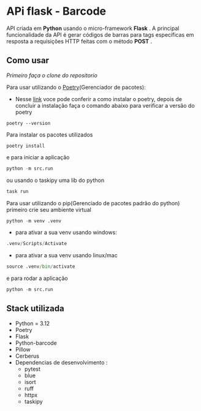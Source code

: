 # APi flask - Barcode

API criada em **Python** usando o micro-framework  **Flask** . A principal funcionalidade da API é gerar códigos de barras para tags específicas em resposta a requisições HTTP feitas com o método  **POST** .

## Como usar

*Primeiro faça o clone do repositorio*

Para  usar utilizando o [Poetry](https://python-poetry.org/)(Gerenciador de pacotes):

* Nesse [link](https://python-poetry.org/docs/#installing-with-pipx) voce pode conferir a como instalar o poetry, depois de concluir a instalação faça o comando abaixo para verificar a versão do poetry

```shell
poetry --version
```

Para instalar os pacotes utilizados

```shell
poetry install
```

e para iniciar a aplicação

```python
python -m src.run
```

ou usando o taskipy uma lib do python

```python
task run
```

Para usar utilizando o pip(Gerenciado de pacotes padrão do python) primeiro crie seu ambiente virtual

```python
python -m venv .venv
```

* para ativar a sua venv usando windows:

```python
.venv/Scripts/Activate
```

* para ativar a sua venv usando linux/mac

```python
source .venv/bin/activate
```

e para rodar a aplicação

```python
python -m src.run
```

## Stack utilizada

* Python = 3.12
* Poetry
* Flask
* Python-barcode
* Pillow
* Cerberus
* Dependencias de desenvolvimento :
  * pytest
  * blue
  * isort
  * ruff
  * httpx
  * taskipy
